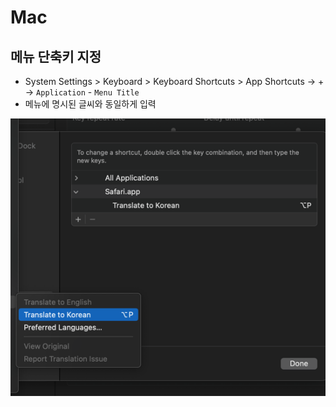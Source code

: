 # Mac

## 메뉴 단축키 지정

- System Settings > Keyboard > Keyboard Shortcuts > App Shortcuts -> + -> `Application` - `Menu Title`
- 메뉴에 명시된 글씨와 동일하게 입력

![img.png](../image/menu-shortcut.png)